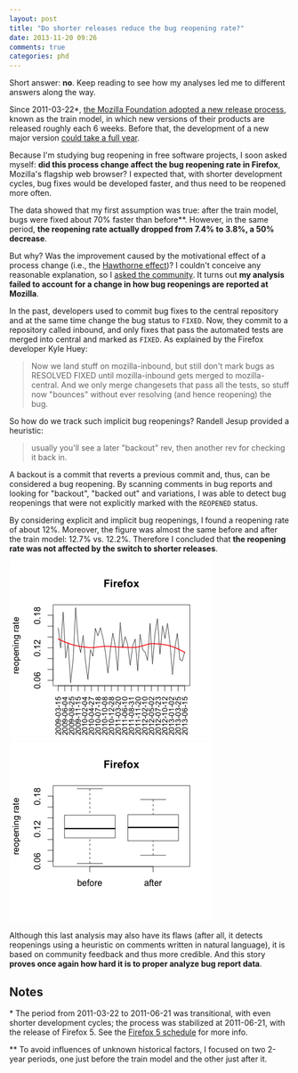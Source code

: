 ```yaml
---
layout: post
title: "Do shorter releases reduce the bug reopening rate?"
date: 2013-11-20 09:26
comments: true
categories: phd
---
```


Short answer: **no**. Keep reading to see how my analyses led me to different answers along the way.

Since 2011-03-22\*, [the Mozilla Foundation adopted a new release process](http://arstechnica.com/information-technology/2011/03/mozilla-outlines-16-week-firefox-development-cycle/), known as the train model, in which new versions of their products are released roughly each 6 weeks. Before that, the development of a new major version [could take a full year](http://mozilla.github.io/process-releases/draft/development_overview/).

Because I'm studying bug reopening in free software projects, I soon asked myself: **did this process change affect the bug reopening rate in Firefox**, Mozilla's flagship web browser? I expected that, with shorter development cycles, bug fixes would be developed faster, and thus need to be reopened more often.

The data showed that my first assumption was true: after the train model, bugs were fixed about 70% faster than before\*\*. However, in the same period, **the reopening rate actually dropped from 7.4% to 3.8%, a 50% decrease**.

But why? Was the improvement caused by the motivational effect of a process change (i.e., the [Hawthorne effect](http://en.wikipedia.org/wiki/Hawthorne_effect))? I couldn't conceive any reasonable explanation, so I [asked the community](https://groups.google.com/forum/#!topic/mozilla.dev.planning/TrdD4uRrpL8). It turns out **my analysis failed to account for a change in how bug reopenings are reported at Mozilla**.

In the past, developers used to commit bug fixes to the central repository and at the same time change the bug status to `FIXED`. Now, they commit to a repository called inbound, and only fixes that pass the automated tests are merged into central and marked as `FIXED`. As explained by the Firefox developer Kyle Huey:

> Now we land stuff on mozilla-inbound, but still don't mark bugs as RESOLVED FIXED until mozilla-inbound gets merged to mozilla-central. And we only merge changesets that pass all the tests, so stuff now "bounces" without ever resolving (and hence reopening) the bug.

So how do we track such implicit bug reopenings? Randell Jesup provided a heuristic:

> usually you'll see a later "backout" rev, then another rev for checking it back in. 

A backout is a commit that reverts a previous commit and, thus, can be considered a bug reopening. By scanning comments in bug reports and looking for "backout", "backed out" and variations, I was able to detect bug reopenings that were not explicitly marked with the `REOPENED` status.

By considering explicit and implicit bug reopenings, I found a reopening rate of about 12%. Moreover, the figure was almost the same before and after the train model: 12.7% vs. 12.2%. Therefore I concluded that **the reopening rate was not affected by the switch to shorter releases**.

![](/images/reopening-over-time.png)
![](/images/reopening-train-model-boxplot.png)

Although this last analysis may also have its flaws (after all, it detects reopenings using a heuristic on comments written in natural language), it is based on community feedback and thus more credible. And this story **proves once again how hard it is to proper analyze bug report data**.

## Notes

\* The period from 2011-03-22 to 2011-06-21 was transitional, with even shorter development cycles; the process was stabilized at 2011-06-21, with the release of Firefox 5. See the [Firefox 5 schedule](http://mozilla.github.io/process-releases/draft/development_specifics/img/ff5_schedule.png) for more info.

\*\* To avoid influences of unknown historical factors, I focused on two 2-year periods, one just before the train model and the other just after it. 
